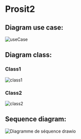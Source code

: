 # Prosit2
## Diagram use case:
![useCase](https://github.com/CesiMaxime/Prosit2/assets/150124033/be2bf028-525a-45a0-8ee0-5ec3cde0ea9a)

## Diagram class:
### Class1

![class1](https://github.com/CesiMaxime/Prosit2/assets/150124033/681c63fc-5ba2-4227-9306-b010bf4b2e2e)
### Class2

![class2](https://github.com/CesiMaxime/Prosit2/assets/150124033/8bdcc66b-6c94-477b-99d6-53fd1427f63a)

## Sequence diagram:
![Diagramme de séquence drawio](https://github.com/CesiMaxime/Prosit2/assets/150124033/84daa2d6-647c-41e2-bc2d-21fa8aeff36c)

